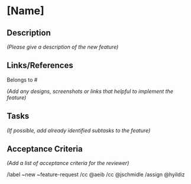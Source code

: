 # [Name]

## Description

_(Please give a description of the new feature)_

## Links/References

Belongs to #

_(Add any designs, screenshots or links that helpful to implement the feature)_

## Tasks

_(If possible, add already identified subtasks to the feature)_

## Acceptance Criteria

_(Add a list of acceptance criteria for the reviewer)_

/label ~new ~feature-request /cc @aeib /cc @jschmidle /assign @hyildiz
